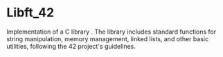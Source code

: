 # Libft_42
Implementation of a C library . The library includes standard functions for string manipulation, memory management, linked lists, and other basic utilities, following the 42 project's guidelines.
